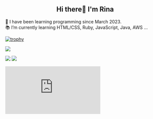 <h2 align="center">Hi there👋 I'm Rina</h2>

🌱 I have been learning programming since March 2023.  
📚 I’m currently learning HTML/CSS, Ruby, JavaScript, Java, AWS ...  

[![trophy](https://github-profile-trophy.vercel.app/?username=gxxdrina&theme=oldie&column=7&margin-w=3)](https://github.com/ryo-ma/github-profile-trophy)

![](https://github-profile-summary-cards.vercel.app/api/cards/profile-details?username=gxxdrina&theme=vue)

![](http://github-profile-summary-cards.vercel.app/api/cards/productive-time?username=gxxdrina&theme=default&utcOffset=8) ![](http://github-profile-summary-cards.vercel.app/api/cards/most-commit-language?username=gxxdrina&theme=default)

![Top Languages Card](https://github-stats-evirunurm.vercel.app/api/languages.js?username=gxxdrina&color=white&pie=false) 

<!--
**gxxdrina/gxxdrina** is a ✨ _special_ ✨ repository because its `README.md` (this file) appears on your GitHub profile.

Here are some ideas to get you started:

- 🔭 I’m currently working on ...
- 🌱 I’m currently learning HTML/CSS, Ruby on Rails, JavaScript
- 👯 I’m looking to collaborate on ...
- 🤔 I’m looking for help with ...
- 💬 Ask me about ...
- 📫 How to reach me: ...
- 😄 Pronouns: ...
- ⚡ Fun fact: ...
-->
